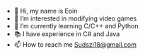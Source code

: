 - 👋 Hi, my name is Eoin
- 👀 I’m interested in modifying video games
- 🌱 I’m currently learning C/C++ and Python
- 📚 I have experience in C# and Java
- 📫 How to reach me Sudszi18@gmail.com

<!---
Sudzssi/Sudzssi is a ✨ special ✨ repository because its `README.md` (this file) appears on your GitHub profile.
You can click the Preview link to take a look at your changes.
--->
